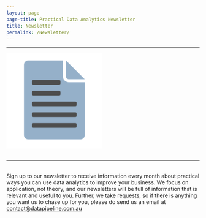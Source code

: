 ```yaml
---
layout: page
page-title: Practical Data Analytics Newsletter
title: Newsletter
permalink: /Newsletter/
---
```

<hr>

<div class="centered">
<img src="/images/document-309065_1280.png" style="padding-bottom: 1em" width="250px"> 
</div>

<hr>

<br>


<div class="centered">
Sign up to our newsletter to receive information every month about practical ways you can use data analytics to improve your business. We focus on application, not theory, and our newsletters will be full of information that is relevant and useful to you. 
Further, we take requests, so if there is anything you want us to chase up for you, please do send us an email at <a href="mailto:contact@datapipeline.com.au">contact@datapipeline.com.au</a>
</div>
<br>
<br>
<div class="centered2">
<script type="text/javascript" src="https://app.simplycast.com/?q=forms/getForm&i=114592&type=portable"></script>
</div>
